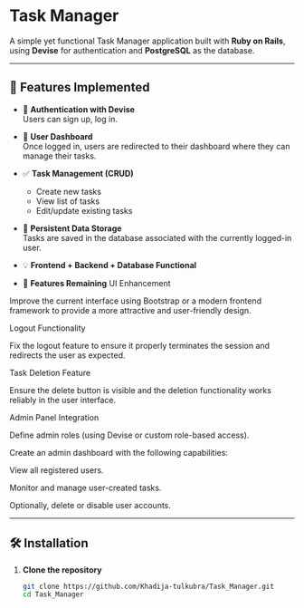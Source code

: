 # Task Manager

A simple yet functional Task Manager application built with **Ruby on Rails**, using **Devise** for authentication and **PostgreSQL** as the database.

---

## 🚀 Features Implemented

- 🔐 **Authentication with Devise**  
  Users can sign up, log in.

- 👤 **User Dashboard**  
  Once logged in, users are redirected to their dashboard where they can manage their tasks.

- ✅ **Task Management (CRUD)**  
  - Create new tasks  
  - View list of tasks  
  - Edit/update existing tasks   

- 💾 **Persistent Data Storage**  
  Tasks are saved in the database associated with the currently logged-in user.

- 💡 **Frontend + Backend + Database Functional**

- 🚧 **Features Remaining**
UI Enhancement

Improve the current interface using Bootstrap or a modern frontend framework to provide a more attractive and user-friendly design.

Logout Functionality

Fix the logout feature to ensure it properly terminates the session and redirects the user as expected.

Task Deletion Feature

Ensure the delete button is visible and the deletion functionality works reliably in the user interface.

Admin Panel Integration

Define admin roles (using Devise or custom role-based access).

Create an admin dashboard with the following capabilities:

View all registered users.

Monitor and manage user-created tasks.

Optionally, delete or disable user accounts.

---

## 🛠️ Installation

1. **Clone the repository**

   ```bash
   git clone https://github.com/Khadija-tulkubra/Task_Manager.git
   cd Task_Manager
